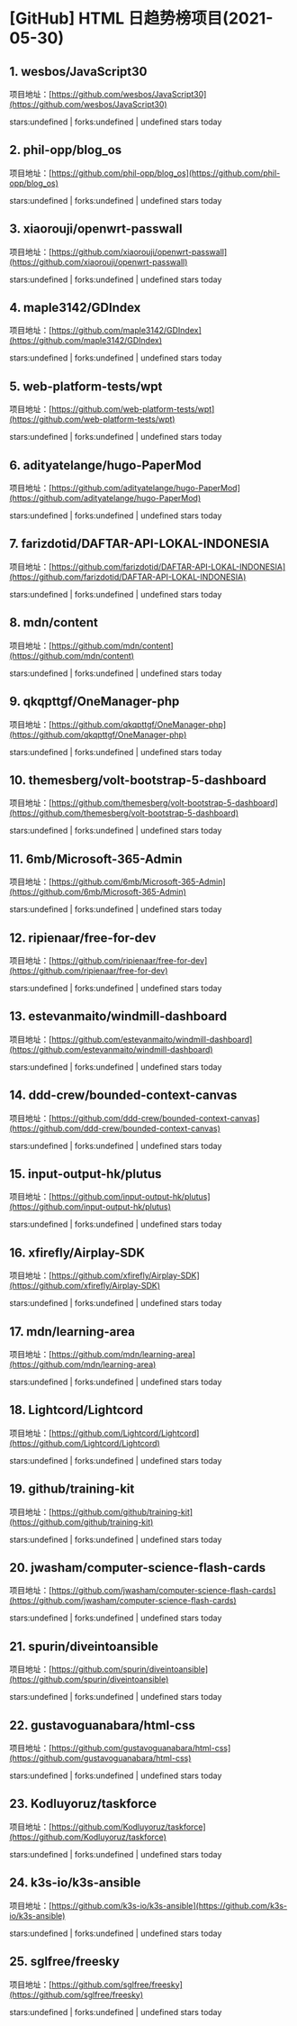 # [GitHub] HTML 日趋势榜项目(2021-05-30)

## 1. wesbos/JavaScript30 

项目地址：[https://github.com/wesbos/JavaScript30](https://github.com/wesbos/JavaScript30)

stars:undefined | forks:undefined | undefined stars today 



## 2. phil-opp/blog_os 

项目地址：[https://github.com/phil-opp/blog_os](https://github.com/phil-opp/blog_os)

stars:undefined | forks:undefined | undefined stars today 



## 3. xiaorouji/openwrt-passwall 

项目地址：[https://github.com/xiaorouji/openwrt-passwall](https://github.com/xiaorouji/openwrt-passwall)

stars:undefined | forks:undefined | undefined stars today 



## 4. maple3142/GDIndex 

项目地址：[https://github.com/maple3142/GDIndex](https://github.com/maple3142/GDIndex)

stars:undefined | forks:undefined | undefined stars today 



## 5. web-platform-tests/wpt 

项目地址：[https://github.com/web-platform-tests/wpt](https://github.com/web-platform-tests/wpt)

stars:undefined | forks:undefined | undefined stars today 



## 6. adityatelange/hugo-PaperMod 

项目地址：[https://github.com/adityatelange/hugo-PaperMod](https://github.com/adityatelange/hugo-PaperMod)

stars:undefined | forks:undefined | undefined stars today 



## 7. farizdotid/DAFTAR-API-LOKAL-INDONESIA 

项目地址：[https://github.com/farizdotid/DAFTAR-API-LOKAL-INDONESIA](https://github.com/farizdotid/DAFTAR-API-LOKAL-INDONESIA)

stars:undefined | forks:undefined | undefined stars today 



## 8. mdn/content 

项目地址：[https://github.com/mdn/content](https://github.com/mdn/content)

stars:undefined | forks:undefined | undefined stars today 



## 9. qkqpttgf/OneManager-php 

项目地址：[https://github.com/qkqpttgf/OneManager-php](https://github.com/qkqpttgf/OneManager-php)

stars:undefined | forks:undefined | undefined stars today 



## 10. themesberg/volt-bootstrap-5-dashboard 

项目地址：[https://github.com/themesberg/volt-bootstrap-5-dashboard](https://github.com/themesberg/volt-bootstrap-5-dashboard)

stars:undefined | forks:undefined | undefined stars today 



## 11. 6mb/Microsoft-365-Admin 

项目地址：[https://github.com/6mb/Microsoft-365-Admin](https://github.com/6mb/Microsoft-365-Admin)

stars:undefined | forks:undefined | undefined stars today 



## 12. ripienaar/free-for-dev 

项目地址：[https://github.com/ripienaar/free-for-dev](https://github.com/ripienaar/free-for-dev)

stars:undefined | forks:undefined | undefined stars today 



## 13. estevanmaito/windmill-dashboard 

项目地址：[https://github.com/estevanmaito/windmill-dashboard](https://github.com/estevanmaito/windmill-dashboard)

stars:undefined | forks:undefined | undefined stars today 



## 14. ddd-crew/bounded-context-canvas 

项目地址：[https://github.com/ddd-crew/bounded-context-canvas](https://github.com/ddd-crew/bounded-context-canvas)

stars:undefined | forks:undefined | undefined stars today 



## 15. input-output-hk/plutus 

项目地址：[https://github.com/input-output-hk/plutus](https://github.com/input-output-hk/plutus)

stars:undefined | forks:undefined | undefined stars today 



## 16. xfirefly/Airplay-SDK 

项目地址：[https://github.com/xfirefly/Airplay-SDK](https://github.com/xfirefly/Airplay-SDK)

stars:undefined | forks:undefined | undefined stars today 



## 17. mdn/learning-area 

项目地址：[https://github.com/mdn/learning-area](https://github.com/mdn/learning-area)

stars:undefined | forks:undefined | undefined stars today 



## 18. Lightcord/Lightcord 

项目地址：[https://github.com/Lightcord/Lightcord](https://github.com/Lightcord/Lightcord)

stars:undefined | forks:undefined | undefined stars today 



## 19. github/training-kit 

项目地址：[https://github.com/github/training-kit](https://github.com/github/training-kit)

stars:undefined | forks:undefined | undefined stars today 



## 20. jwasham/computer-science-flash-cards 

项目地址：[https://github.com/jwasham/computer-science-flash-cards](https://github.com/jwasham/computer-science-flash-cards)

stars:undefined | forks:undefined | undefined stars today 



## 21. spurin/diveintoansible 

项目地址：[https://github.com/spurin/diveintoansible](https://github.com/spurin/diveintoansible)

stars:undefined | forks:undefined | undefined stars today 



## 22. gustavoguanabara/html-css 

项目地址：[https://github.com/gustavoguanabara/html-css](https://github.com/gustavoguanabara/html-css)

stars:undefined | forks:undefined | undefined stars today 



## 23. Kodluyoruz/taskforce 

项目地址：[https://github.com/Kodluyoruz/taskforce](https://github.com/Kodluyoruz/taskforce)

stars:undefined | forks:undefined | undefined stars today 



## 24. k3s-io/k3s-ansible 

项目地址：[https://github.com/k3s-io/k3s-ansible](https://github.com/k3s-io/k3s-ansible)

stars:undefined | forks:undefined | undefined stars today 



## 25. sglfree/freesky 

项目地址：[https://github.com/sglfree/freesky](https://github.com/sglfree/freesky)

stars:undefined | forks:undefined | undefined stars today 




